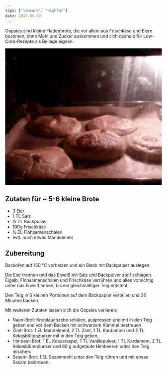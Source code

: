 ```yaml
---
tags: ["lowcarb", "highfat"]
date: 2017-05-30
---
```


Oopsies sind kleine Fladenbrote, die vor allem aus Frischkäse und Eiern bestehen, ohne Mehl und Zucker auskommen und sich deshalb für Low-Carb-Rezepte als Beilage eignen.

![](../uploads/Oopsies.jpg)

## Zutaten für ~ 5-6 kleine Brote
- 3     Eier
- 1 TL  Salz
- ½ TL  Backpulver
- 100g  Frischkäse
- ½ EL  Flohsamenschalen
- evtl. noch etwas Mandelmehl

## Zubereitung
Backofen auf 150 ℃  vorheizen und ein Bleck mit Backpapier auslegen.

Die Eier trennen und das Eiweiß mit Salz und Backpulver steif schlagen. Eigelb, Flohsamenschalen und Frischkäse verrühren und alles vorsichtig unter das Eiweiß heben, bis ein gleichmäßiger Teig entsteht.

Den Teig in 6 kleinen Portionen auf dem Backpapier verteilen und 30 Minuten backen.

Mit weiteren Zutaten lassen sich die Oopsies variieren:

- Naan-Brot:    Knoblauchzehe schälen, auspressen und mit in den Teig geben und vor dem Backen mit schwarzem Kümmel bestreuen
- Zimt-Brot:    1 EL Mandelmehl, 2 TL Zimt, 1 TL Kardamom und 2 TL Kokosblütenzucker mit in den Teig geben.
- Himbeer-Brot: 1 EL Kokosraspel, 1 TL Vanillepulver, 1 TL Kardamom, 2 TL Kokosblütenzucker und 80 g aufgetaute Himbeeren unter den Teig mischen.
- Sesam-Brot:   1 EL Sesammehl unter den Teig rühren und mit etwas Sesam bestreuen.

